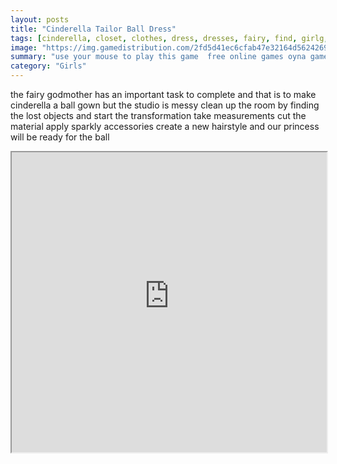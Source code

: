 ```yaml
---
layout: posts
title: "Cinderella Tailor Ball Dress"
tags: [cinderella, closet, clothes, dress, dresses, fairy, find, girlg, hidden, items, objects, princess, room, seek, godmother, free, online, games, oyna, game, free, games, play, play, games]
image: "https://img.gamedistribution.com/2fd5d41ec6cfab47e32164d5624269b1.jpg"
summary: "use your mouse to play this game  free online games oyna game free games play play games"
category: "Girls"
---
```


the fairy godmother has an important task to complete and that is to make cinderella a ball gown but the studio is messy clean up the room by finding the lost objects and start the transformation take measurements cut the material apply sparkly accessories create a new hairstyle and our princess will be ready for the ball

<iframe width="100%" height="480px;" src="https://flash.gamedistribution.com?game=2fd5d41ec6cfab47e32164d5624269b1"></iframe>